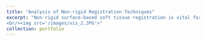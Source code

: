 ```yaml
---
title: "Analysis of Non-rigid Registration Techniques"
excerpt: "Non-rigid surface-based soft tissue registration is vital for surgical navigation, enabling the integration of pre-operative and intra-operative images for real-time visualization in a common coordinate system. Despite its potential, challenges like complex surface structures and degrees of freedom hinder widespread adoption. This study compares several open-source liver registration algorithms, highlighting the Gaussian Mixture Model-Finite Element Model (GMM-FEM) as the most robust, with consistently lower post-registration errors under reduced visibility and increased surface deformation. This method offers a promising solution for improving surgical navigation accuracy.
<br/><img src='/images/vis_2.JPG'>"
collection: portfolio
---
```


<!-- This is an item in your portfolio. It can be have images or nice text. If you name the file .md, it will be parsed as markdown. If you name the file .html, it will be parsed as HTML.  -->
